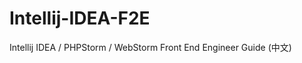 Intellij-IDEA-F2E
=================

Intellij IDEA / PHPStorm / WebStorm Front End Engineer Guide (中文)